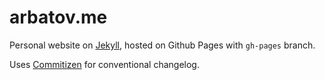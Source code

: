 # arbatov.me

Personal website on [Jekyll](https://jekyllrb.com]), hosted on Github Pages with `gh-pages` branch.

Uses [Commitizen](https://github.com/commitizen/cz-cli) for conventional changelog.
